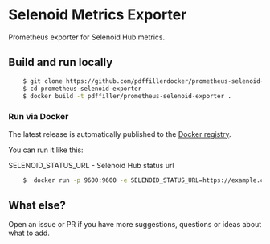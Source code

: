 # Selenoid Metrics Exporter

Prometheus exporter for Selenoid Hub  metrics.

## Build and run locally

```sh
    $ git clone https://github.com/pdffillerdocker/prometheus-selenoid-exporter.git
    $ cd prometheus-selenoid-exporter
    $ docker build -t pdffiller/prometheus-selenoid-exporter .
```

### Run via Docker

The latest release is automatically published to the [Docker registry](https://hub.docker.com/r/pdffiller/prometheus-selenoid-exporter/).

You can run it like this:

SELENOID_STATUS_URL - Selenoid Hub status url

```sh
    $  docker run -p 9600:9600 -e SELENOID_STATUS_URL=https://example.com/status pdffiller/prometheus-selenoid-exporter
```

## What else?

Open an issue or PR if you have more suggestions, questions or ideas about what to add.
